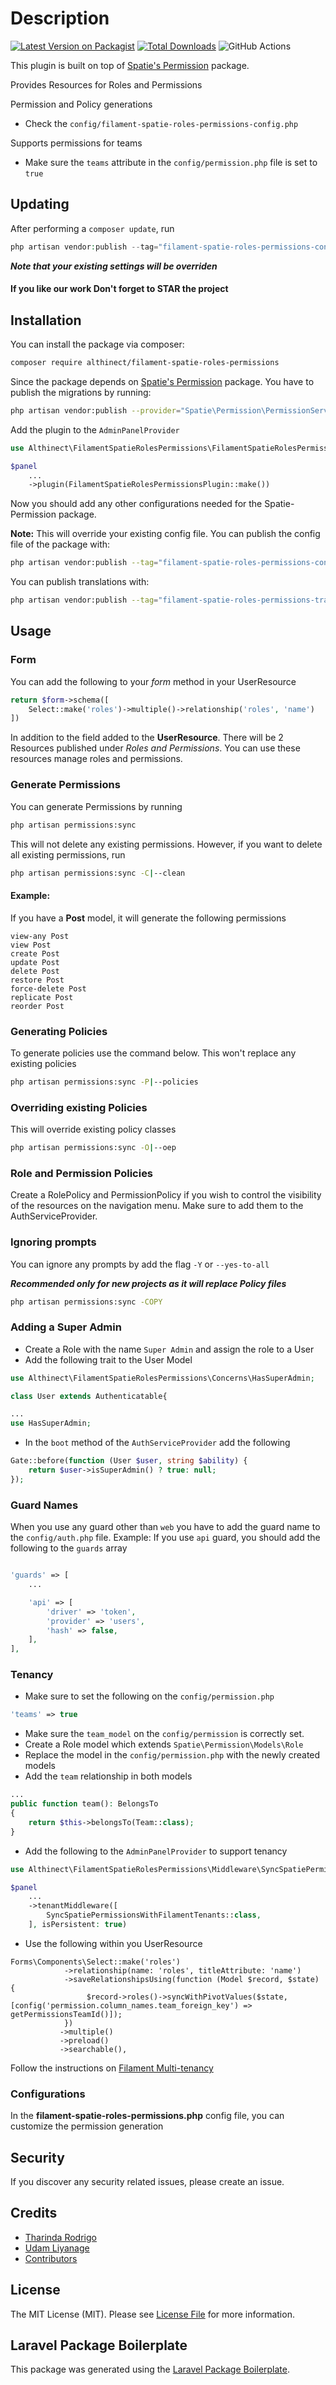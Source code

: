 # Description

[![Latest Version on Packagist](https://img.shields.io/packagist/v/althinect/filament-spatie-roles-permissions.svg?style=flat-square)](https://packagist.org/packages/althinect/filament-spatie-roles-permissions)
[![Total Downloads](https://img.shields.io/packagist/dt/althinect/filament-spatie-roles-permissions.svg?style=flat-square)](https://packagist.org/packages/althinect/filament-spatie-roles-permissions)
![GitHub Actions](https://github.com/althinect/filament-spatie-roles-permissions/actions/workflows/main.yml/badge.svg)

This plugin is built on top of [Spatie's Permission](https://spatie.be/docs/laravel-permission/v6/introduction) package. 

Provides Resources for Roles and Permissions

Permission and Policy generations
- Check the ``config/filament-spatie-roles-permissions-config.php``

Supports permissions for teams
- Make sure the ``teams`` attribute in the ``config/permission.php`` file is set to ``true``

## Updating

After performing a ```composer update```, run

```php
php artisan vendor:publish --tag="filament-spatie-roles-permissions-config" --force
```
***Note that your existing settings will be overriden***

#### If you like our work Don't forget to STAR the project 

## Installation

You can install the package via composer:

```bash
composer require althinect/filament-spatie-roles-permissions
```

Since the package depends on [Spatie's Permission](https://spatie.be/docs/laravel-permission/v5/introduction) package. You have to publish the migrations by running:
```bash
php artisan vendor:publish --provider="Spatie\Permission\PermissionServiceProvider"
```

Add the plugin to the `AdminPanelProvider`
```php
use Althinect\FilamentSpatieRolesPermissions\FilamentSpatieRolesPermissionsPlugin;

$panel
    ...
    ->plugin(FilamentSpatieRolesPermissionsPlugin::make())

```

Now you should add any other configurations needed for the Spatie-Permission package.

**Note:** This will override your existing config file.
You can publish the config file of the package with:
```bash
php artisan vendor:publish --tag="filament-spatie-roles-permissions-config" --force
```

You can publish translations with:

```bash
php artisan vendor:publish --tag="filament-spatie-roles-permissions-translations"
```

## Usage

### Form

You can add the following to your *form* method in your UserResource 

```php
return $form->schema([
    Select::make('roles')->multiple()->relationship('roles', 'name')
])
```

In addition to the field added to the **UserResource**. There will be 2 Resources published under *Roles and Permissions*. You can use these resources manage roles and permissions.

### Generate Permissions

You can generate Permissions by running
```bash
php artisan permissions:sync
```

This will not delete any existing permissions. However, if you want to delete all existing permissions, run

```bash
php artisan permissions:sync -C|--clean
```

#### Example: 
If you have a **Post** model, it will generate the following permissions
```
view-any Post
view Post
create Post
update Post
delete Post
restore Post
force-delete Post
replicate Post
reorder Post
```

### Generating Policies
To generate policies use the command below. This won't replace any existing policies

```bash
php artisan permissions:sync -P|--policies
```

### Overriding existing Policies
This will override existing policy classes

```bash
php artisan permissions:sync -O|--oep
```

### Role and Permission Policies
Create a RolePolicy and PermissionPolicy if you wish to control the visibility of the resources on the navigation menu.
Make sure to add them to the AuthServiceProvider. 

### Ignoring prompts
You can ignore any prompts by add the flag ``-Y`` or ``--yes-to-all`` 

***Recommended only for new projects as it will replace Policy files***

```bash
php artisan permissions:sync -COPY
```

### Adding a Super Admin

* Create a Role with the name `Super Admin` and assign the role to a User
* Add the following trait to the User Model

```php
use Althinect\FilamentSpatieRolesPermissions\Concerns\HasSuperAdmin;

class User extends Authenticatable{

...
use HasSuperAdmin;
```

* In the `boot` method of the `AuthServiceProvider` add the following

```php
Gate::before(function (User $user, string $ability) {
    return $user->isSuperAdmin() ? true: null;     
});
```

### Guard Names
When you use any guard other than `web` you have to add the guard name to the `config/auth.php` file.
Example: If you use `api` guard, you should add the following to the `guards` array

```php

'guards' => [
    ...

    'api' => [
        'driver' => 'token',
        'provider' => 'users',
        'hash' => false,
    ],
],
```

### Tenancy

- Make sure to set the following on the `config/permission.php`
```php
'teams' => true
```

- Make sure the `team_model` on the `config/permission` is correctly set.
- Create a Role model which extends `Spatie\Permission\Models\Role`
- Replace the model in the `config/permission.php` with the newly created models
- Add the `team` relationship in both models

```php
...
public function team(): BelongsTo
{
    return $this->belongsTo(Team::class);
}
```
- Add the following to the `AdminPanelProvider` to support tenancy


```php
use Althinect\FilamentSpatieRolesPermissions\Middleware\SyncSpatiePermissionsWithFilamentTenants;

$panel
    ...
    ->tenantMiddleware([
        SyncSpatiePermissionsWithFilamentTenants::class,
    ], isPersistent: true)
```

- Use the following within you UserResource

```
Forms\Components\Select::make('roles')
            ->relationship(name: 'roles', titleAttribute: 'name')
            ->saveRelationshipsUsing(function (Model $record, $state) {
                 $record->roles()->syncWithPivotValues($state, [config('permission.column_names.team_foreign_key') => getPermissionsTeamId()]);
            })
           ->multiple()
           ->preload()
           ->searchable(),
```

Follow the instructions on [Filament Multi-tenancy](https://filamentphp.com/docs/3.x/panels/tenancy)

### Configurations

In the **filament-spatie-roles-permissions.php** config file, you can customize the permission generation

## Security

If you discover any security related issues, please create an issue.

## Credits

-   [Tharinda Rodrigo](https://github.com/tharindarodrigo/)
-   [Udam Liyanage](https://github.com/UdamLiyanage/)
-   [Contributors](https://github.com/Althinect/filament-spatie-roles-permissions/graphs/contributors)

## License

The MIT License (MIT). Please see [License File](LICENSE.md) for more information.

## Laravel Package Boilerplate

This package was generated using the [Laravel Package Boilerplate](https://laravelpackageboilerplate.com).
